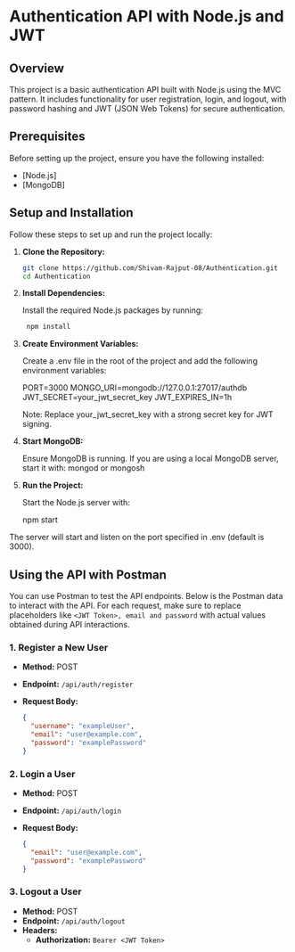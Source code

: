 # Authentication API with Node.js and JWT

## Overview

This project is a basic authentication API built with Node.js using the MVC pattern. It includes functionality for user registration, login, and logout, with password hashing and JWT (JSON Web Tokens) for secure authentication.

## Prerequisites

Before setting up the project, ensure you have the following installed:

- [Node.js]
- [MongoDB]

## Setup and Installation

Follow these steps to set up and run the project locally:

1. **Clone the Repository:**

   ```bash
   git clone https://github.com/Shivam-Rajput-08/Authentication.git
   cd Authentication
   ```

2. **Install Dependencies:**

   Install the required Node.js packages by running:

   ```bash
    npm install
   ```

3. **Create Environment Variables:**

   Create a .env file in the root of the project and add the following environment variables:

   PORT=3000
   MONGO_URI=mongodb://127.0.0.1:27017/authdb
   JWT_SECRET=your_jwt_secret_key
   JWT_EXPIRES_IN=1h

   Note: Replace your_jwt_secret_key with a strong secret key for JWT signing.

4. **Start MongoDB:**

   Ensure MongoDB is running. If you are using a local MongoDB server, start it with:
   mongod or mongosh

5. **Run the Project:**

   Start the Node.js server with:

   npm start

The server will start and listen on the port specified in .env (default is 3000).

## Using the API with Postman

You can use Postman to test the API endpoints. Below is the Postman data to interact with the API. For each request, make sure to replace placeholders like `<JWT Token>, email and password` with actual values obtained during API interactions.

### 1. **Register a New User**

- **Method:** POST
- **Endpoint:** `/api/auth/register`
- **Request Body:**

  ```json
  {
    "username": "exampleUser",
    "email": "user@example.com",
    "password": "examplePassword"
  }
  ```

### 2. **Login a User**

- **Method:** POST
- **Endpoint:** `/api/auth/login`
- **Request Body:**

  ```json
  {
    "email": "user@example.com",
    "password": "examplePassword"
  }
  ```

### 3. **Logout a User**

- **Method:** POST
- **Endpoint:** `/api/auth/logout`
- **Headers:**
  - **Authorization:** `Bearer <JWT Token>`
